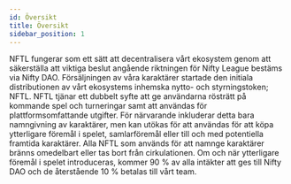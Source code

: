 ```yaml
---
id: Översikt
title: Översikt
sidebar_position: 1
---
```


NFTL fungerar som ett sätt att decentralisera vårt ekosystem genom att säkerställa att viktiga beslut angående riktningen för Nifty League bestäms via Nifty DAO. Försäljningen av våra karaktärer startade den initiala distributionen av vårt ekosystems inhemska nytto- och styrningstoken; NFTL. NFTL tjänar ett dubbelt syfte att ge användarna rösträtt på kommande spel och turneringar samt att användas för plattformsomfattande utgifter. För närvarande inkluderar detta bara namngivning av karaktärer, men kan utökas för att användas för att köpa ytterligare föremål i spelet, samlarföremål eller till och med potentiella framtida karaktärer. Alla NFTL som används för att namnge karaktärer bränns omedelbart eller tas bort från cirkulationen. Om och när ytterligare föremål i spelet introduceras, kommer 90 % av alla intäkter att ges till Nifty DAO och de återstående 10 % betalas till vårt team.

